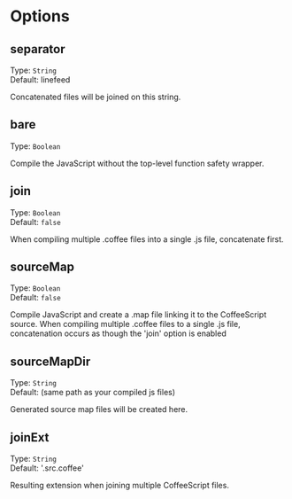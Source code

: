 # Options

## separator
Type: `String`  
Default: linefeed

Concatenated files will be joined on this string.

## bare
Type: `Boolean`

Compile the JavaScript without the top-level function safety wrapper.

## join
Type: `Boolean`  
Default: `false`

When compiling multiple .coffee files into a single .js file, concatenate first.

## sourceMap
Type: `Boolean`  
Default: `false`

Compile JavaScript and create a .map file linking it to the CoffeeScript source. When compiling multiple .coffee files to a single .js file, concatenation occurs as though the 'join' option is enabled

## sourceMapDir
Type: `String`  
Default: (same path as your compiled js files)

Generated source map files will be created here.

## joinExt
Type: `String`  
Default: '.src.coffee'

Resulting extension when joining multiple CoffeeScript files.

